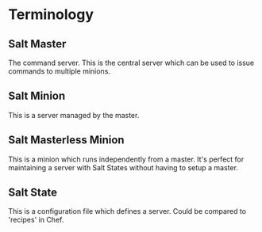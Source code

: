 
# Terminology #

## Salt Master ##

The command server. This is the central server which can be used to
issue commands to multiple minions.

## Salt Minion ##

This is a server managed by the master.

## Salt Masterless Minion ##

This is a minion which runs independently from a master. It's perfect
for maintaining a server with Salt States without having to setup
a master.

## Salt State ##

This is a configuration file which defines a server. Could be compared
to 'recipes' in Chef.
